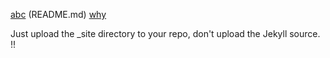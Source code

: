 [abc](/abc/abc.tsv)
(README.md)
[why](README.md)
[](README.md)

Just upload the _site directory to your repo, don't upload the Jekyll source. !!